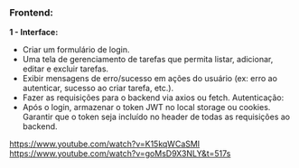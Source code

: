 ### Frontend:

**1 - Interface:**

- Criar um formulário de login.
- Uma tela de gerenciamento de tarefas que permita listar, adicionar, editar e excluir tarefas.
- Exibir mensagens de erro/sucesso em ações do usuário (ex: erro ao autenticar, sucesso ao criar tarefa, etc.).
- Fazer as requisições para o backend via axios ou fetch.
  Autenticação:
- Após o login, armazenar o token JWT no local storage ou cookies.
  Garantir que o token seja incluído no header de todas as requisições ao backend.

https://www.youtube.com/watch?v=K15kqWCaSMI
https://www.youtube.com/watch?v=goMsD9X3NLY&t=517s

